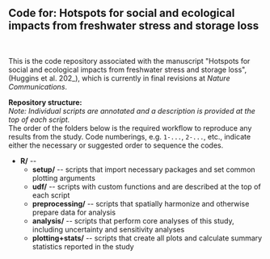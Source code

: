 ## Code for: Hotspots for social and ecological impacts from freshwater stress and storage loss
<br/>

This is the code repository associated with the manuscript "Hotspots for social and ecological impacts from freshwater stress and storage loss", (Huggins et al. 202_), which is currently in final revisions at *Nature Communications*. <br/>

**Repository structure:** <br/>
*Note: Individual scripts are annotated and a description is provided at the top of each script.*  <br/>
The order of the folders below is the required workflow to reproduce any results from the study. Code numberings, e.g. `1-...`, `2-...`, etc., indicate either the necessary or suggested order to sequence the codes.   
* **R/** -- 
    * **setup/** -- scripts that import necessary packages and set common plotting arguments
    * **udf/** -- scripts with custom functions and are described at the top of each script
    * **preprocessing/** -- scripts that spatially harmonize and otherwise prepare data for analysis 
    * **analysis/** -- scripts that perform core analyses of this study, including uncertainty and sensitivity analyses
    * **plotting+stats/** -- scripts that create all plots and calculate summary statistics reported in the study
